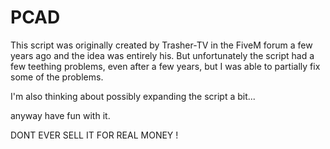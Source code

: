 # PCAD

This script was originally created by Trasher-TV in the FiveM forum a few years ago and the idea was entirely his.
But unfortunately the script had a few teething problems, even after a few years, but I was able to partially fix some of the problems.

I'm also thinking about possibly expanding the script a bit...

anyway have fun with it.

DONT EVER SELL IT FOR REAL MONEY !
